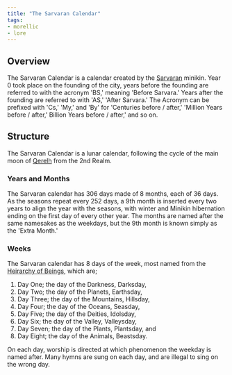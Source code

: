 ```yaml
---
title: "The Sarvaran Calendar"
tags:
- morellic
- lore
---
```

## Overview
The Sarvaran Calendar is a calendar created by the [Sarvaran](locations/sarvara.md) minikin. Year 0 took place on the founding of the city, years before the founding are referred to with the acronym 'BS,' meaning 'Before Sarvara.' Years after the founding are referred to with 'AS,' 'After Sarvara.' The Acronym can be prefixed with 'Cs,' 'My,' and 'By' for 'Centuries before / after,' 'Million Years before / after,' Billion Years before / after,' and so on.
## Structure
The Sarvaran Calendar is a lunar calendar, following the cycle of the main moon of [Qerelh](locations/qerelh.md) from the 2nd Realm.
### Years and Months
The Sarvaran calendar has 306 days made of 8 months, each of 36 days. As the seasons repeat every 252 days, a 9th month is inserted every two years to align the year with the seasons, with winter and Minikin hibernation ending on the first day of every other year. The months are named after the same namesakes as the weekdays, but the 9th month is known simply as the 'Extra Month.'
### Weeks
The Sarvaran calendar has 8 days of the week, most named from the [Heirarchy of Beings](lore/heirarchy-of-beings.md), which are;
1. Day One; the day of the Darkness, Darksday,
2. Day Two; the day of the Planets, Earthsday,
3. Day Three; the day of the Mountains, Hillsday,
4. Day Four; the day of the Oceans, Seasday,
5. Day Five; the day of the Deities, Idolsday,
6. Day Six; the day of the Valley, Valleysday,
7. Day Seven; the day of the Plants, Plantsday, and
8. Day Eight; the day of the Animals, Beastsday.

On each day, worship is directed at which phenomenon the weekday is named after. Many hymns are sung on each day, and are illegal to sing on the wrong day.